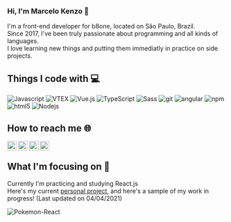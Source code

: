 ### Hi, I'm Marcelo Kenzo 👋

I'm a front-end developer for b8one, located on São Paulo, Brazil. <br/>
Since 2017, I've been truly passionate about programming and all kinds of languages.<br/>
I love learning new things and putting them immediatly in practice on side projects.

## Things I code with 💻
<p>
  <img alt="Javascript" src="https://img.shields.io/badge/-Javascript-2088FF?style=flat-square&logo=javascript&logoColor=white" />
  <img alt="VTEX" src="https://img.shields.io/badge/-VTEX-CC6699?style=flat-square&logo=vtex&logoColor=white" />
  <img alt="Vue.js" src="https://img.shields.io/badge/-Vue.js-43853d?style=flat-square&logo=Vue.js&logoColor=white" />
  <img alt="TypeScript" src="https://img.shields.io/badge/-TypeScript-007ACC?style=flat-square&logo=typescript&logoColor=white" />
  <img alt="Sass" src="https://img.shields.io/badge/-Sass-CC6699?style=flat-square&logo=sass&logoColor=white" />
  <img alt="git" src="https://img.shields.io/badge/-Git-F05032?style=flat-square&logo=git&logoColor=white" />
  <img alt="angular" src="https://img.shields.io/badge/-Angular-DD0031?style=flat-square&logo=angular&logoColor=white" />
  <img alt="npm" src="https://img.shields.io/badge/-NPM-CB3837?style=flat-square&logo=npm&logoColor=white" />
  <img alt="html5" src="https://img.shields.io/badge/-HTML5-E34F26?style=flat-square&logo=html5&logoColor=white" />
  <img alt="Nodejs" src="https://img.shields.io/badge/-Nodejs-43853d?style=flat-square&logo=Node.js&logoColor=white" />
</p>

## How to reach me 🌐

<a href="https://www.linkedin.com/in/marcelo-kenzo-takamori/">
  <img align="left" alt="Marcelo's LinkedIN" width="22px" src="https://raw.githubusercontent.com/peterthehan/peterthehan/master/assets/linkedin.svg" />
</a>
<a href="https://www.facebook.com/marcelokenzot/">
  <img align="left" alt="Marcelo's Facebook" width="22px" src="https://raw.githubusercontent.com/peterthehan/peterthehan/master/assets/facebook.svg" />
</a>
<a href="https://www.instagram.com/marcelokenzot/">
  <img align="left" alt="Marcelo's Instagram" width="22px" src="https://upload.wikimedia.org/wikipedia/commons/thumb/e/e7/Instagram_logo_2016.svg/1024px-Instagram_logo_2016.svg.png" />
</a>
<a href="https://www.codewars.com/users/kenzotakamori">
  <img align="left" alt="Marcelo's CodeWars" width="22px" src="https://camo.githubusercontent.com/5334ac63cec7844521712c1f88727711dc1dc6a8b2a6ea85612408869f8dfef9/687474703a2f2f7777772e736f66746c61622e6e7475612e67722f7e6e69636b69652f696d616765732f6c6f676f2f636f6465776172732e706e67" />
</a><br/>

## What I'm focusing on 🌱

Currently I'm practicing and studying React.js<br/>
Here's my current [personal project](https://github.com/kenzotakamori/pokemon-react), and here's a sample of my work in progress!
(Last updated on 04/04/2021)

![Pokemon-React](https://user-images.githubusercontent.com/61280207/113518045-2bd66c00-955a-11eb-9d6c-f31ccb3c4157.gif)
